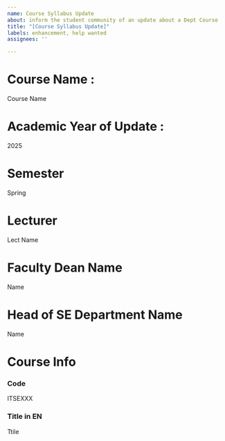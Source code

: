 ```yaml
---
name: Course Syllabus Update
about: inform the student community of an update about a Dept Course
title: "[Course Syllabus Update]"
labels: enhancement, help wanted
assignees: ''

---
```


# Course Name : 
Course Name

# Academic Year of Update :
2025

# Semester
Spring

# Lecturer
Lect Name

# Faculty Dean Name
Name

# Head of SE Department Name
Name

# Course Info
### Code
ITSEXXX

### Title in EN
Ttile
